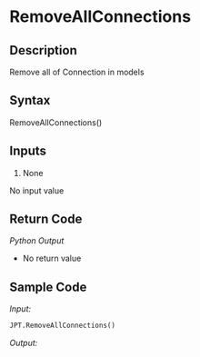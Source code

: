 # RemoveAllConnections

## Description

Remove all of Connection in models

## Syntax

RemoveAllConnections()

## Inputs

1. None

No input value

## Return Code

_Python Output_

- No return value

## Sample Code

_Input:_

```python
JPT.RemoveAllConnections()
```

_Output:_
